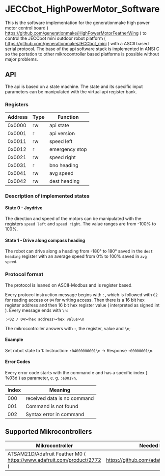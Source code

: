 # JECCbot_HighPowerMotor_Software
This is the software implementation for the generationmake high power motor control board ( https://github.com/generationmake/HighPowerMotorFeatherWing ) to control the JECCbot mini  outdoor robot platform ( https://github.com/generationmake/JECCbot_mini ) with a ASCII based serial protocol. The base of the api software stack is implemented in ANSI C so the portation to other mikrocontroller based platforms is possible without major problems.

## API

The api is based on a state machine. The state and its specific input parameters can be manipulated with the virtual api register bank.

### Registers

| Address | Type | Function       |
| ------- | ---- | -------------- |
| 0x0000  | rw   | api state      |
| 0x0001  | r    | api version    |
| 0x0011  | rw   | speed left     |
| 0x0012  | r    | emergency stop |
| 0x0021  | rw   | speed right    |
| 0x0031  | r    | bno heading    |
| 0x0041  | rw   | avg speed      |
| 0x0042  | rw   | dest heading   |

### Description of implemented states

#### State 0 - Joydrive

The direction and speed of the motors can be manipulated with the registers ```speed left``` and ```speed right```. The value ranges are from -100% to 100%.

#### State 1 - Drive along compass heading

The robot can drive along a heading from -180° to 180° saved in the ```dest heading``` register with an average speed from 0% to 100% saved in ```avg speed```.

### Protocol format

The protocol is leaned on ASCII-Modbus and is register based. 

Every protocol instruction message begins with ```:```, which is followed with ```02``` for reading access or ```04``` for writing access. Then there is a 16 bit hex register address and then 16 bit hex register value ( interpreted as signed int ). Every message ends with ```\n```: 

```:<02 / 04><hex address><hex value>\n```

The mikrocontroller answers with ```:```, the register, value and ```\n```;

#### Example

Set robot state to 1:
Instruction: ```:04000000001\n``` -> Response ```:00000001\n```.


#### Error Codes

Every error code starts with the command e and has a specific index ( %03d ) as parameter, e. g. ```:e001\n```.

| Index | Meaning |
| ----- | ------- |
| 000 | received data is no command |
| 001 | Command is not found |
| 002 | Syntax error in command |


## Supported Mikrocontrollers

| Mikrocontroller | Needed Libraries |
| --------------- | ---------------- |
| ATSAM21D/Adafruit Feather M0 ( https://www.adafruit.com/product/2772 ) | https://github.com/adafruit/Adafruit_ADS1X15 |
